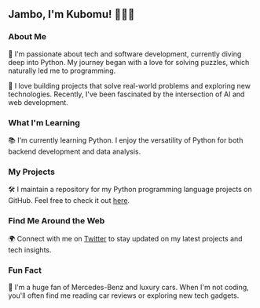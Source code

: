 
## Jambo, I'm Kubomu! 👋🏿🦅

### About Me

🌟 I'm passionate about tech and software development, currently diving deep into Python. My journey began with a love for solving puzzles, which naturally led me to programming.

🚀 I love building projects that solve real-world problems and exploring new technologies. Recently, I've been fascinated by the intersection of AI and web development.

### What I'm Learning

📚 I'm currently learning Python. I enjoy the versatility of Python for both backend development and data analysis.

### My Projects

🛠 I maintain a repository for my Python programming language projects on GitHub. Feel free to check it out [here](https://github.com/Kubomu/PyCodeCollection.git).

### Find Me Around the Web

🌍 Connect with me on [Twitter](twitter.com/KubomuEdi) to stay updated on my latest projects and tech insights.

### Fun Fact

🎯 I'm a huge fan of Mercedes-Benz and luxury cars. When I'm not coding, you'll often find me reading car reviews or exploring new tech gadgets.
